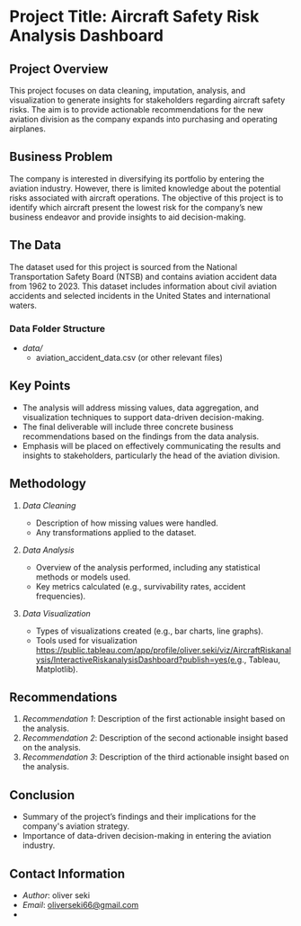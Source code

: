 # Project Title: Aircraft Safety Risk Analysis Dashboard

## Project Overview
This project focuses on data cleaning, imputation, analysis, and visualization to generate insights for stakeholders regarding aircraft safety risks. The aim is to provide actionable recommendations for the new aviation division as the company expands into purchasing and operating airplanes.

## Business Problem
The company is interested in diversifying its portfolio by entering the aviation industry. However, there is limited knowledge about the potential risks associated with aircraft operations. The objective of this project is to identify which aircraft present the lowest risk for the company’s new business endeavor and provide insights to aid decision-making.

## The Data
The dataset used for this project is sourced from the National Transportation Safety Board (NTSB) and contains aviation accident data from 1962 to 2023. This dataset includes information about civil aviation accidents and selected incidents in the United States and international waters.

### Data Folder Structure
- *data/*
  - aviation_accident_data.csv (or other relevant files)

## Key Points
- The analysis will address missing values, data aggregation, and visualization techniques to support data-driven decision-making.
- The final deliverable will include three concrete business recommendations based on the findings from the data analysis.
- Emphasis will be placed on effectively communicating the results and insights to stakeholders, particularly the head of the aviation division.

## Methodology
1. *Data Cleaning*
   - Description of how missing values were handled.
   - Any transformations applied to the dataset.

2. *Data Analysis*
   - Overview of the analysis performed, including any statistical methods or models used.
   - Key metrics calculated (e.g., survivability rates, accident frequencies).

3. *Data Visualization*
   - Types of visualizations created (e.g., bar charts, line graphs).
   - Tools used for visualization https://public.tableau.com/app/profile/oliver.seki/viz/AircraftRiskanalysis/InteractiveRiskanalysisDashboard?publish=yes(e.g., Tableau, Matplotlib).

## Recommendations
1. *Recommendation 1*: Description of the first actionable insight based on the analysis.
2. *Recommendation 2*: Description of the second actionable insight based on the analysis.
3. *Recommendation 3*: Description of the third actionable insight based on the analysis.

## Conclusion
- Summary of the project’s findings and their implications for the company's aviation strategy.
- Importance of data-driven decision-making in entering the aviation industry.

## Contact Information
- *Author*: oliver seki
- *Email*: oliverseki66@gmail.com
- 
